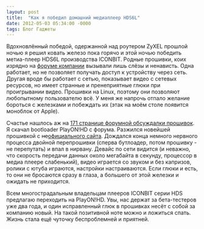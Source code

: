 ```yaml
---
layout: post
title:  "Как я победил домашний медиаплеер HDS6L"
date: 2012-05-03 05:34:00 -0000
tags: Блог Гаджеты
---
```


Вдохновлённый победой, одержанной над роутером ZyXEL прошлой ночью я решил ковать железо пока горячо и этой ночью победить метиа-плеер HDS6L производства ICONBIT. Родные прошивки, коих изрядно на [форуме компании](http://forum.iconbit.ru) вызывали лишь слёзы и ненависть. Одна работает, но не позволяет получать доступ к устройству через сеть. Другая вроде бы работает с сетью, показывает видео с сетевых ресурсов, но имеет странные и пренеприятные глюки при проигрывании видео. Прошивки на Linux, поэтому они позволяют любопытному пользователю всё. У меня же напрочь отпало желание бороться с железками и побеждать их (этак на моём столе появится моноблок от Apple).

Счастье нашлось аж на [171 странице форумной обсуждалки прошивок](http://forum.iconbit.ru/viewtopic.php?f=40&t=3644&start=1700).  Я скачал bootloader PlayON!HD с форума. Разжился новейшей прошивкой с ~~не~~[официального сайта](http://playon.unixstorm.org/firmware.php). Дождался конца немного нервного процесса двойной перепрошивки (сперва бутлоадер, потом прошивку - не перепутать) и впал в нирвану. Девайс по сети видится (и неважно, что скорость передачи данных около мегабайта в секунду, процессор в медиа плеере слабенький), видео играется со звуком и без капризов, ролики с ютуба играются, настройки настраиваются. Если глюки и есть, то они не бросаются сразу в глаза, а большего от этой железки и ожидать не приходится.

Всем многострадальным владельцам плееров ICONBIT серии HDS предлагаю переходить на PlayON!HD. Увы, нас держат за бета-тестеров уже два года, и один исправленный глюк в прошивках несёт с собой за компанию новый. На такой позитивной ноте можно и ложиться спать. Жизнь стала ещё чуточку беспроблемней и приятней.